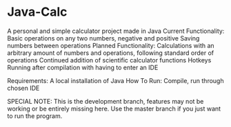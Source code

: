 # Java-Calc
A personal and simple calculator project made in Java
Current Functionality:
  Basic operations on any two numbers, negative and positive
  Saving numbers between operations
 Planned Functionality:
  Calculations with an arbitrary amount of numbers and operations, following standard order of operations
  Continued addition of scientific calculator functions
  Hotkeys
  Running after compilation with having to enter an IDE

Requirements:
  A local installation of Java
How To Run:
  Compile, run through chosen IDE
  
SPECIAL NOTE:
  This is the development branch, features may not be working or be entirely missing here. Use the master branch if you just want to run the program.
